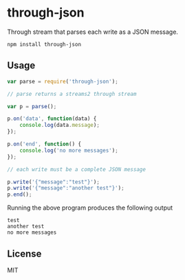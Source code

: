 # through-json

Through stream that parses each write as a JSON message.

	npm install through-json

## Usage

``` js
var parse = require('through-json');

// parse returns a streams2 through stream

var p = parse();

p.on('data', function(data) {
	console.log(data.message);
});

p.on('end', function() {
	console.log('no more messages');
});

// each write must be a complete JSON message

p.write('{"message":"test"}');
p.write('{"message":"another test"}');
p.end();
```

Running the above program produces the following output

```
test
another test
no more messages
```

## License

MIT